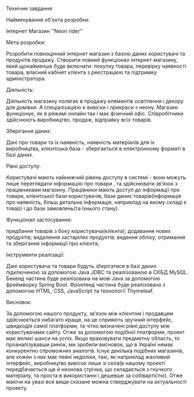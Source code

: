Технічне завдання

Найменування об'єкта розробки:

 Інтернет Магазин ''Neon rider''  
 
Мета розробки: 

Розробити повноцінний інтернет магазин з базою даних користувачі та продуктів продажу.
Створити повний функціонал інтернет магазину, який щонайменше буде включати: покупку товара, перевірку наявності товара, власний кабінет клієнта з реєстрацією та підтримку адміністратора.

Діяльність: 

Діяльність магазину полягає в продажу елементів освітлення і декору для домівки. А спеціалізацією є вивіски і прикраси з неону. Магазин функціонує, як в режимі онлайн так і має фізичний офіс. Співробітники здійснюють виробництво, продаж, відправку всіх товарів.

Зберігання даних:

Дані про товари та їх наявність, наявність матеріалів для їх виробництва, клієнтська база - зберігається в електронному форматі в базі даних.

Рівні доступу: 

Користувачі мають найнижчий рівень доступу в системі - вони можуть лише переглядати інформацію про товари , та здійснювати зв’язок з працівниками магазину. Працівники мають доступ до інформації про товари, клієнтської бази користувачів, бази даних товарів(інформація про наявність, більш детальна інформація, наприклад на якому складі є товар) і до бази замовлень(та їхнього стану).

Функціонал застосування:

придбання товарів з боку користувача(клієнта);
додавання нових продуктів;
видалення застарілих продуктів;
ведення обліку;
отримання та зберігання інформації про клієнта;

Інструменти реалізації:

Дані користувача та товари будуть зберігатися в базі даних підключеною за допомогою Java JDBC та реалізованою в СКБД MySQL.
Бекенд частина буде реалізована на мові Java за допомогою фреймворку Spring Boot.
Фронтенд частина буде реалізована з допомогою HTML, CSS, JavaScript та технології Thymeleaf.

Висновок:

За допомогою нашого продукту, зв’язок між клієнтом і продавцем здійснюється набагато краще, на це сприяють зручний інтерфейс, швидкодія самої платформи, та чітко визначені рівні доступу між користувачами сайту. Отже за допомогою подібної платформи, проект має великі шанси на успіх. Якщо враховувати предметну область, то проаналізувавши ринок, ми зробили висновок, що в Україні немає конкурентно спроможних аналогів. Існує декілька подібних магазинів, але кожен з них має певні недоліки, такі, як наприклад жахливий інтерфейс, виробництво вивісок лише зі скла(в нашому проекті передбачається ще й неонова стрічка, що складається з гнучкого матеріалу, та проста в використанні і дешевше за собівартістю). Отже маючи на увазі все вище сказане можна стверджувати на актуальності проекту.
